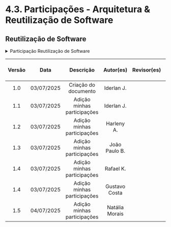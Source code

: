# 4.3. Participações - Arquitetura & Reutilização de Software


## Reutilização de Software

<details>
<summary>Participação Reutilização de Software</summary>

| Nome do Membro           | Contribuição          | Significância da Contribuição para o Projeto | Comprobatórios Claros (com link) |
|--------------------------|-----------------------|----------------------------------------------|----------------------------------|
| Gustavo Costa            | Excelente             | Adição dos conteúdos referentes a Atomic Design, separação de tópicos a serem discutidos e revisão de textos |    [Commit](https://github.com/UnBArqDsw2025-1-Turma01/2025.1-T01-_G7_FCTEPodcast_Entrega_04/commit/9e0a7897e4d12d9e8d143a159255a33aeec68127)            |
| Harleny A.            | Excelente             |  Adição dos conteúdos referentes aos Caixa Cinza, Reutilizável, Extensível, Seguro, Direcionado ao Domínio e Solução flexível e extensível |     [Commit](https://github.com/UnBArqDsw2025-1-Turma01/2025.1-T01-_G7_FCTEPodcast_Entrega_04/commit/09c1c29e8252bccbd29bfd57a2cf0a89b12f380c)    [Commit](https://github.com/UnBArqDsw2025-1-Turma01/2025.1-T01-_G7_FCTEPodcast_Entrega_04/commit/ae124117ff64a4e13c46bb4d23de6a8a704694e6)           |
| Iderlan J.            | Excelente             | Adição dos conteúdos referentes aos HOCs e Hooks. | [Commit](https://github.com/UnBArqDsw2025-1-Turma01/2025.1-T01-_G7_FCTEPodcast_Entrega_04/tree/docs--adicionando-HOC-HOOKs)              |      
| João Paulo Barros            | Excelente             | Adição dos conteúdos referentes aos Hot Spots e Cold Spots. | [Commit](https://github.com/UnBArqDsw2025-1-Turma01/2025.1-T01-_G7_FCTEPodcast_Entrega_04/tree/adicionandoHot/ColdSpots)              |
| Natália Morais            | Boa         | Adição da estrutura do documento, conteúdo de instanciações e composições, metodologia | [Commit](https://github.com/UnBArqDsw2025-1-Turma01/2025.1-T01-_G7_FCTEPodcast_Entrega_04/commit/84af78bcf37d1e2f70284551a74e4ffbb371e120)   [Commit](https://github.com/UnBArqDsw2025-1-Turma01/2025.1-T01-_G7_FCTEPodcast_Entrega_04/commit/ea49d4f11263ba7632581c9e4b4152d8da430f73) [Commit](https://github.com/UnBArqDsw2025-1-Turma01/2025.1-T01-_G7_FCTEPodcast_Entrega_04/commit/8148b22a4e4d218bb6007bc767ea0f3a92ae4e7d) [Commit](https://github.com/UnBArqDsw2025-1-Turma01/2025.1-T01-_G7_FCTEPodcast_Entrega_04/commit/06946e60accfd2c22eef2a81d87fdf3c9784268d)           |
| Rafael K.           | Boa             |  Adição dos conteúdos referentes ao Empacotamento |     [Commit](https://github.com/UnBArqDsw2025-1-Turma01/2025.1-T01-_G7_FCTEPodcast_Entrega_04/commit/e2892ea1079e21be99c3b9c80bf4b4cb7154b341)            |


</details>











| Versão |    Data    |        Descrição         |    Autor(es)    |  Revisor(es)     |  Detalhes da Revisão  |  
| :----: | :--------: | :----------------------: | :-------------: | :----------------| :---------------------|
|  1.0   | 03/07/2025 |   Criação do documento   | Iderlan J. |      ||
|  1.1   | 03/07/2025 |   Adição minhas participações   | Iderlan J. |      ||
|  1.2   | 03/07/2025 |   Adição minhas participações   |  Harleny A. |      ||
|  1.3   | 03/07/2025 |   Adição minhas participações   | João Paulo B. |      ||
|  1.4   | 03/07/2025 |   Adição minhas participações   | Rafael K. |      ||
|  1.4   | 03/07/2025 |   Adição minhas participações   | Gustavo Costa |      ||
|  1.5   | 04/07/2025 |   Adição minhas participações   | Natália Morais |      ||



